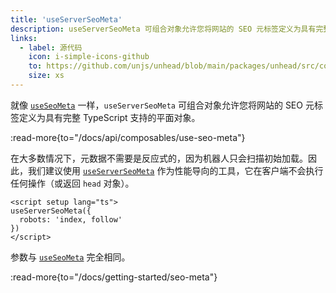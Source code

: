 ```yaml
---
title: 'useServerSeoMeta'
description: useServerSeoMeta 可组合对象允许您将网站的 SEO 元标签定义为具有完整 TypeScript 支持的平面对象。
links:
  - label: 源代码
    icon: i-simple-icons-github
    to: https://github.com/unjs/unhead/blob/main/packages/unhead/src/composables/useServerSeoMeta.ts
    size: xs
---
```


就像 [`useSeoMeta`](/docs/api/composables/use-seo-meta) 一样，`useServerSeoMeta` 可组合对象允许您将网站的 SEO 元标签定义为具有完整 TypeScript 支持的平面对象。

:read-more{to="/docs/api/composables/use-seo-meta"}

在大多数情况下，元数据不需要是反应式的，因为机器人只会扫描初始加载。因此，我们建议使用 [`useServerSeoMeta`](/docs/api/composables/use-server-seo-meta) 作为性能导向的工具，它在客户端不会执行任何操作（或返回 `head` 对象）。

```vue [app.vue]
<script setup lang="ts">
useServerSeoMeta({
  robots: 'index, follow'
})
</script>
```

参数与 [`useSeoMeta`](/docs/api/composables/use-seo-meta) 完全相同。

:read-more{to="/docs/getting-started/seo-meta"}
